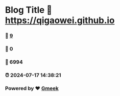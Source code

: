 # Blog Title :link: https://qigaowei.github.io 
### :page_facing_up: [9](https://qigaowei.github.io/tag.html) 
### :speech_balloon: 0 
### :hibiscus: 6994 
### :alarm_clock: 2024-07-17 14:38:21 
### Powered by :heart: [Gmeek](https://github.com/Meekdai/Gmeek)
